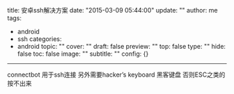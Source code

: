 title: 安卓ssh解决方案
date: "2015-03-09 05:44:00"
update: ""
author: me
tags:
- android
- ssh
categories:
- android
topic: ""
cover: ""
draft: false
preview: ""
top: false
type: ""
hide: false
toc: false
image: ""
subtitle: ""
config: {}


---



connectbot 用于ssh连接
另外需要hacker’s keyboard 黑客键盘
否则ESC之类的按不出来
